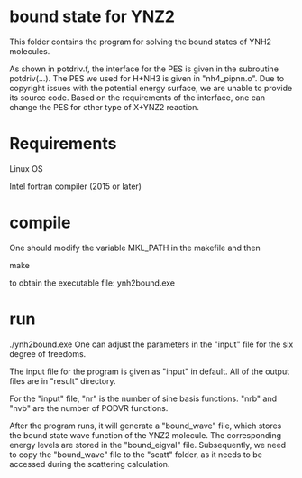 
# bound state for YNZ2
This folder contains the program for solving the bound states of YNH2 molecules.

As shown in potdriv.f, the interface for the PES is given in the subroutine potdriv(...). 
The PES we used for H+NH3 is given in "nh4_pipnn.o". 
Due to copyright issues with the potential energy surface, we are unable to provide its source code.
Based on the requirements of the interface, one can change the PES for other type of X+YNZ2 reaction.

# Requirements
Linux OS

Intel fortran compiler (2015 or later)

# compile
One should modify the variable MKL_PATH in the makefile and then

make

to obtain the executable file: ynh2bound.exe

# run

./ynh2bound.exe
One can adjust the parameters in the "input" file for the six degree of freedoms.

The input file for the program is given as "input" in default.
All of the output files are in "result" directory.

For the "input" file, "nr" is the number of sine basis functions. "nrb" and "nvb" are the number of PODVR functions.

After the program runs, it will generate a "bound_wave" file, which stores the bound state wave function of the YNZ2 molecule. The corresponding energy levels are stored in the "bound_eigval" file. Subsequently, we need to copy the "bound_wave" file to the "scatt" folder, as it needs to be accessed during the scattering calculation.

